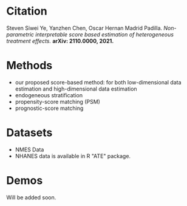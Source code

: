 # Citation
Steven Siwei Ye, Yanzhen Chen, Oscar Hernan Madrid Padilla. *Non-parametric interpretable score based estimation of heterogeneous treatment effects.* **arXiv: 2110.0000, 2021.**

# Methods
*  our proposed score-based method: for both low-dimensional data estimation and high-dimensional data estimation
*  endogeneous stratification
*  propensity-score matching (PSM)
*  prognostic-score matching

# Datasets
*  NMES Data
*  NHANES data is available in R "ATE" package.

# Demos
Will be added soon.
